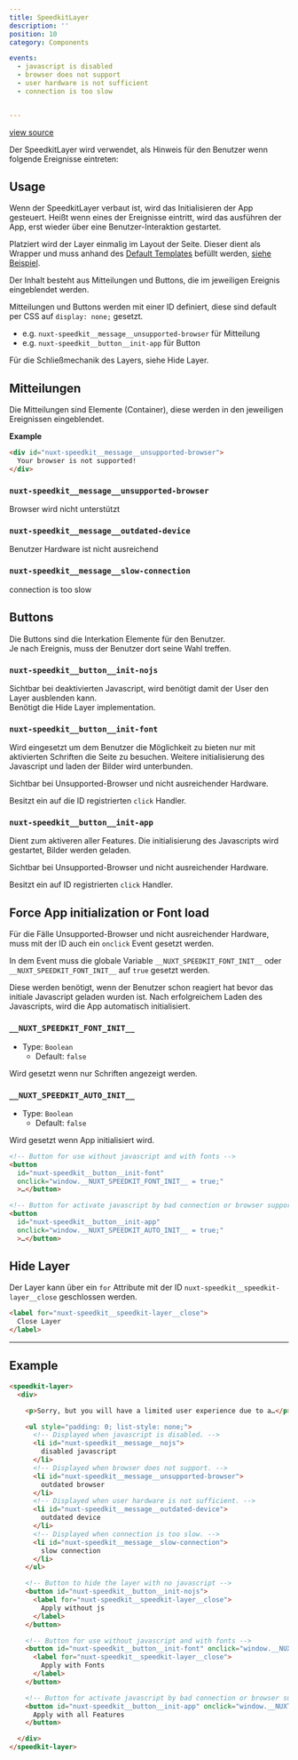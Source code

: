 ```yaml
---
title: SpeedkitLayer
description: ''
position: 10
category: Components

events:
  - javascript is disabled
  - browser does not support
  - user hardware is not sufficient
  - connection is too slow


---
```


[view source](https://github.com/GrabarzUndPartner/nuxt-speedkit/blob/main/lib/components/SpeedkitLayer.vue)

Der SpeedkitLayer wird verwendet, als Hinweis für den Benutzer wenn folgende Ereignisse eintreten:

<list :items="events" type="info"></list>

## Usage

Wenn der SpeedkitLayer verbaut ist, wird das Initialisieren der App gesteuert. Heißt wenn eines der Ereignisse eintritt, wird das ausführen der App, erst wieder über eine Benutzer-Interaktion gestartet.

Platziert wird der Layer einmalig im Layout der Seite. Dieser dient als Wrapper und muss anhand des [Default Templates](https://github.com/GrabarzUndPartner/nuxt-speedkit/blob/main/lib/components/SpeedkitLayer.vue) befüllt werden, [siehe Beispiel](https://github.com/GrabarzUndPartner/nuxt-speedkit/blob/main/example/components/InfoLayer.vue).

Der Inhalt besteht aus Mitteilungen und Buttons, die im jeweiligen Ereignis eingeblendet werden.

Mitteilungen und Buttons werden mit einer ID definiert, diese sind default per CSS auf `display: none;` gesetzt.

- e.g. `nuxt-speedkit__message__unsupported-browser` für Mitteilung
- e.g. `nuxt-speedkit__button__init-app` für Button

<alert>Für die Schließmechanik des Layers, siehe <nuxt-link to="/components/speedkit-layer#hide-layer">Hide Layer</nuxt-link>.</alert>


## Mitteilungen

Die Mitteilungen sind Elemente (Container), diese werden in den jeweiligen Ereignissen eingeblendet.

**Example**
```html 
<div id="nuxt-speedkit__message__unsupported-browser">
  Your browser is not supported!
</div>
```


### `nuxt-speedkit__message__unsupported-browser`

Browser wird nicht unterstützt         
### `nuxt-speedkit__message__outdated-device`

Benutzer Hardware ist nicht ausreichend
### `nuxt-speedkit__message__slow-connection`

connection is too slow                 

## Buttons

Die Buttons sind die Interkation Elemente für den Benutzer.  
Je nach Ereignis, muss der Benutzer dort seine Wahl treffen.
### `nuxt-speedkit__button__init-nojs`

Sichtbar bei deaktivierten Javascript, wird benötigt damit der User den Layer ausblenden kann.  
Benötigt die <nuxt-link to="/components/speedkit-layer#hide-layer">Hide Layer</nuxt-link> implementation.

### `nuxt-speedkit__button__init-font`

Wird eingesetzt um dem Benutzer die Möglichkeit zu bieten nur mit aktivierten Schriften die Seite zu besuchen. Weitere initialisierung des Javascript und laden der Bilder wird unterbunden.

Sichtbar bei Unsupported-Browser und nicht ausreichender Hardware.

Besitzt ein auf die ID registrierten `click` Handler.
### `nuxt-speedkit__button__init-app`

Dient zum aktiveren aller Features. Die initialisierung des Javascripts wird gestartet, Bilder werden geladen.

Sichtbar bei Unsupported-Browser und nicht ausreichender Hardware.

Besitzt ein auf ID registrierten `click` Handler.
## Force App initialization or Font load

Für die Fälle Unsupported-Browser und nicht ausreichender Hardware, muss mit der ID auch ein `onclick` Event gesetzt werden.

In dem Event muss die globale Variable `__NUXT_SPEEDKIT_FONT_INIT__` oder `__NUXT_SPEEDKIT_FONT_INIT__` auf `true` gesetzt werden.

Diese werden benötigt, wenn der Benutzer schon reagiert hat bevor das initiale Javascript geladen wurden ist. Nach erfolgreichem Laden des Javascripts, wird die App automatisch initialisiert.


### `__NUXT_SPEEDKIT_FONT_INIT__`
- Type: `Boolean`
  - Default: `false`

Wird gesetzt wenn nur Schriften angezeigt werden.

### `__NUXT_SPEEDKIT_AUTO_INIT__`
- Type: `Boolean`
  - Default: `false`

Wird gesetzt wenn App initialisiert wird.


```html
<!-- Button for use without javascript and with fonts -->
<button 
  id="nuxt-speedkit__button__init-font" 
  onclick="window.__NUXT_SPEEDKIT_FONT_INIT__ = true;"
  >…</button>

<!-- Button for activate javascript by bad connection or browser support -->
<button 
  id="nuxt-speedkit__button__init-app" 
  onclick="window.__NUXT_SPEEDKIT_AUTO_INIT__ = true;"
  >…</button>
```

## Hide Layer

Der Layer kann über ein `for` Attribute mit der ID `nuxt-speedkit__speedkit-layer__close` geschlossen werden.

```html
<label for="nuxt-speedkit__speedkit-layer__close">
  Close Layer
</label>
```

---

## Example

```html
<speedkit-layer>
  <div>

    <p>Sorry, but you will have a limited user experience due to a…</p>

    <ul style="padding: 0; list-style: none;">
      <!-- Displayed when javascript is disabled. -->
      <li id="nuxt-speedkit__message__nojs">
        disabled javascript
      </li>
      <!-- Displayed when browser does not support. -->
      <li id="nuxt-speedkit__message__unsupported-browser">
        outdated browser
      </li>
      <!-- Displayed when user hardware is not sufficient. -->
      <li id="nuxt-speedkit__message__outdated-device">
        outdated device
      </li>
      <!-- Displayed when connection is too slow. -->
      <li id="nuxt-speedkit__message__slow-connection">
        slow connection
      </li>
    </ul>

    <!-- Button to hide the layer with no javascript -->
    <button id="nuxt-speedkit__button__init-nojs">
      <label for="nuxt-speedkit__speedkit-layer__close">
        Apply without js
      </label>
    </button>

    <!-- Button for use without javascript and with fonts -->
    <button id="nuxt-speedkit__button__init-font" onclick="window.__NUXT_SPEEDKIT_FONT_INIT__ = true;">
      <label for="nuxt-speedkit__speedkit-layer__close">
        Apply with Fonts
      </label>
    </button>

    <!-- Button for activate javascript by bad connection or browser support -->
    <button id="nuxt-speedkit__button__init-app" onclick="window.__NUXT_SPEEDKIT_AUTO_INIT__ = true;">
      Apply with all Features
    </button>

  </div>
</speedkit-layer>
```

